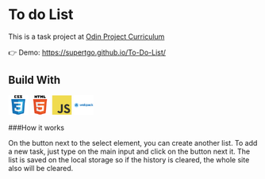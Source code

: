 # To do List

This is a task project  at <a href = 'https://www.theodinproject.com/'  target='_blank' >Odin Project Curriculum</a>

👉 Demo: https://supertgo.github.io/To-Do-List/

## Build With

<p><img src="https://raw.githubusercontent.com/devicons/devicon/master/icons/css3/css3-original-wordmark.svg" alt="css3" width="40" height="40"/>
<img src="https://raw.githubusercontent.com/devicons/devicon/master/icons/html5/html5-original-wordmark.svg" alt="html5" width="40" height="40"/> 
<img src="https://raw.githubusercontent.com/devicons/devicon/master/icons/javascript/javascript-original.svg" alt="javascript" width="40" height="40"/>
<img src="https://raw.githubusercontent.com/devicons/devicon/d00d0969292a6569d45b06d3f350f463a0107b0d/icons/webpack/webpack-original-wordmark.svg" alt="webpack" width="40" height="40"/> </p>

###How it works

On the button next to the select element, you can create another list.
To add a new task, just type on the main input and click on the button next it.
The list is saved on the local storage so if  the history is cleared, the whole site also will be cleared.

